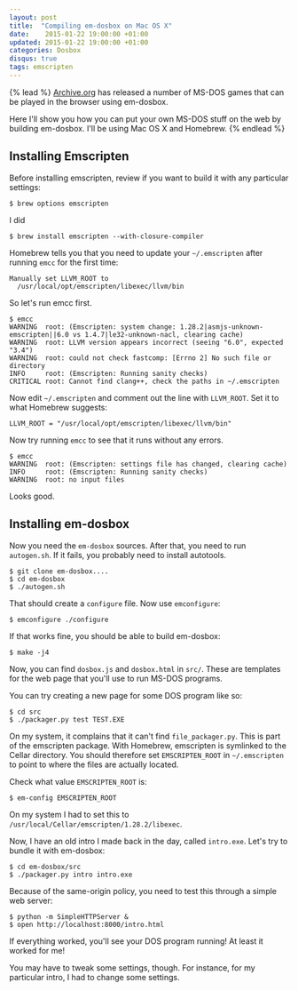 ```yaml
---
layout: post
title:  "Compiling em-dosbox on Mac OS X"
date:    2015-01-22 19:00:00 +01:00
updated: 2015-01-22 19:00:00 +01:00
categories: Dosbox
disqus: true
tags: emscripten
---
```


{% lead %}
[Archive.org](https://archive.org/details/softwarelibrary_msdos_games/v2) has
released a number of MS-DOS games that can be played in the browser using
em-dosbox.

Here I'll show you how you can put your own MS-DOS stuff on the web by building em-dosbox.
I'll be using Mac OS X and Homebrew.
{% endlead %}

Installing Emscripten
---------------------

Before installing emscripten, review if you want to build it with any
particular settings:

    $ brew options emscripten

I did

    $ brew install emscripten --with-closure-compiler

Homebrew tells you that you need to update your `~/.emscripten` after running
`emcc` for the first time:

    Manually set LLVM_ROOT to
      /usr/local/opt/emscripten/libexec/llvm/bin

So let's run emcc first.

    $ emcc
    WARNING  root: (Emscripten: system change: 1.28.2|asmjs-unknown-emscripten||6.0 vs 1.4.7|le32-unknown-nacl, clearing cache)
    WARNING  root: LLVM version appears incorrect (seeing "6.0", expected "3.4")
    WARNING  root: could not check fastcomp: [Errno 2] No such file or directory
    INFO     root: (Emscripten: Running sanity checks)
    CRITICAL root: Cannot find clang++, check the paths in ~/.emscripten

Now edit `~/.emscripten` and comment out the line with `LLVM_ROOT`. Set it to
what Homebrew suggests:

    LLVM_ROOT = "/usr/local/opt/emscripten/libexec/llvm/bin"

Now try running `emcc` to see that it runs without any errors.

    $ emcc
    WARNING  root: (Emscripten: settings file has changed, clearing cache)
    INFO     root: (Emscripten: Running sanity checks)
    WARNING  root: no input files

Looks good.

Installing em-dosbox
--------------------

Now you need the `em-dosbox` sources. After that, you need to run `autogen.sh`.
If it fails, you probably need to install autotools.

    $ git clone em-dosbox....
    $ cd em-dosbox
    $ ./autogen.sh

That should create a `configure` file.  Now use `emconfigure`:

    $ emconfigure ./configure

If that works fine, you should be able to build em-dosbox:

    $ make -j4

Now, you can find `dosbox.js` and `dosbox.html` in `src/`.  These are templates
for the web page that you'll use to run MS-DOS programs.

You can try creating a new page for some DOS program like so:

    $ cd src
    $ ./packager.py test TEST.EXE

On my system, it complains that it can't find `file_packager.py`.  This is part
of the emscripten package. With Homebrew, emscripten is symlinked to the Cellar
directory.  You should therefore set `EMSCRIPTEN_ROOT` in `~/.emscripten` to
point to where the files are actually located.

Check what value `EMSCRIPTEN_ROOT` is:

    $ em-config EMSCRIPTEN_ROOT

On my system I had to set this to
`/usr/local/Cellar/emscripten/1.28.2/libexec`.

Now, I have an old intro I made back in the day, called `intro.exe`.  Let's try
to bundle it with em-dosbox:

    $ cd em-dosbox/src
    $ ./packager.py intro intro.exe

Because of the same-origin policy, you need to test this through a simple web server:

    $ python -m SimpleHTTPServer &
    $ open http://localhost:8000/intro.html

If everything worked, you'll see your DOS program running! At least it worked for me!

You may have to tweak some settings, though.  For instance, for my particular
intro, I had to change some settings.

